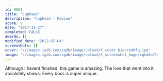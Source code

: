 ```yaml
---
id: 9061
title: "Cuphead"
description: "Cuphead - Review"
score: 9
date: "2017-11-27"
completed: FALSE
awards: []
modified_date: "2022-07-04"
screenshots: []
cover: "//images.igdb.com/igdb/image/upload/t_cover_big/co49fq.jpg"
image: "//images.igdb.com/igdb/image/upload/t_screenshot_huge/sqho6e7tv9verg6j1tvv.jpg"
---
```

Although I havent finished, this game is amazing. The love that went into it absolutely shows. Every boss is super unique.
